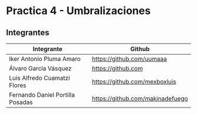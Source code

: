 # Practica 4 - Umbralizaciones
## Integrantes
| Integrante | Github |
| ------ | ------ |
| Iker Antonio Pluma Amaro | https://github.com/uumaaa |
| Álvaro García Vásquez | https://github.com |
| Luis Alfredo Cuamatzi Flores | https://github.com/mexboxluis |
| Fernando Daniel Portilla Posadas | https://github.com/makinadefuego |

